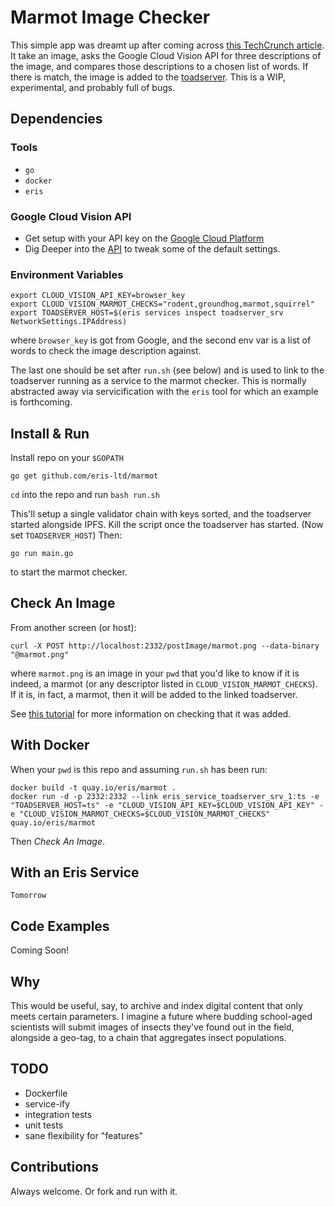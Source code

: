 # Marmot Image Checker
This simple app was dreamt up after coming across [this TechCrunch article](http://techcrunch.com/2016/02/18/google-opens-its-cloud-vision-api-to-all-developers/). It take an image, asks the Google Cloud Vision API for three descriptions of the image, and compares those descriptions to a chosen list of words. If there is match, the image is added to the [toadserver](https://github.com/eris-ltd/toadserver). This is a WIP, experimental, and probably full of bugs.

## Dependencies
### Tools
- `go`
- `docker`
- `eris`

### Google Cloud Vision API
- Get setup with your API key on the [Google Cloud Platform](https://cloud.google.com/vision/docs/getting-started)
- Dig Deeper into the [API](https://cloud.google.com/vision/docs/concepts) to tweak some of the default settings.

### Environment Variables
```
export CLOUD_VISION_API_KEY=browser_key
export CLOUD_VISION_MARMOT_CHECKS="rodent,groundhog,marmot,squirrel"
export TOADSERVER_HOST=$(eris services inspect toadserver_srv NetworkSettings.IPAddress)
```
where `browser_key` is got from Google, and the second env var is a list of words to check the image description against.

The last one should be set after `run.sh` (see below) and is used to link to the toadserver running as a service to the marmot checker. This is normally abstracted away via servicification with the `eris` tool for which an example is forthcoming.

## Install & Run
Install repo on your `$GOPATH`
```
go get github.com/eris-ltd/marmot
```

`cd` into the repo and run `bash run.sh`

This'll setup a single validator chain with keys sorted, and the toadserver started alongside IPFS. Kill the script once the toadserver has started. (Now set `TOADSERVER_HOST`) Then:

```
go run main.go
```
to start the marmot checker.

## Check An Image
From another screen (or host):
```
curl -X POST http://localhost:2332/postImage/marmot.png --data-binary "@marmot.png"
```
where `marmot.png` is an image in your `pwd` that you'd like to know if it is indeed, a marmot (or any descriptor listed in `CLOUD_VISION_MARMOT_CHECKS`). If it is, in fact, a marmot, then it will be added to the linked toadserver.

See [this tutorial](https://docs.erisindustries.com/tutorials/advanced/servicesmaking/) for more information on checking that it was added.

## With Docker
When your `pwd` is this repo and assuming `run.sh` has been run:
```
docker build -t quay.io/eris/marmot .
docker run -d -p 2332:2332 --link eris_service_toadserver_srv_1:ts -e "TOADSERVER_HOST=ts" -e "CLOUD_VISION_API_KEY=$CLOUD_VISION_API_KEY" -e "CLOUD_VISION_MARMOT_CHECKS=$CLOUD_VISION_MARMOT_CHECKS" quay.io/eris/marmot
```
Then *Check An Image*.

## With an Eris Service
```
Tomorrow
```

## Code Examples
Coming Soon!

## Why
This would be useful, say, to archive and index digital content that only meets certain parameters. I imagine a future where budding school-aged scientists will submit images of insects they've found out in the field, alongside a geo-tag, to a chain that aggregates insect populations.

## TODO
- Dockerfile
- service-ify
- integration tests
- unit tests
- sane flexibility for "features"

## Contributions
Always welcome. Or fork and run with it.
